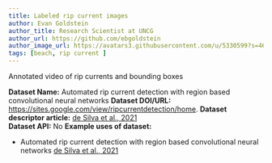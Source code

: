 ```yaml
---
title: Labeled rip current images
author: Evan Goldstein
author_title: Research Scientist at UNCG
author_url: https://github.com/ebgoldstein
author_image_url: https://avatars3.githubusercontent.com/u/5330599?s=460&u=53cdb42ea74d7781c00feb1810496e02e781e247&v=4
tags: [beach, rip current ]
---
```


Annotated video of rip currents and bounding boxes

<!--truncate-->

**Dataset Name:** Automated rip current detection with region based convolutional neural networks
**Dataset DOI/URL:** https://sites.google.com/view/ripcurrentdetection/home.
**Dataset descriptor article:** [de Silva et al., 2021](https://doi.org/10.1016/j.coastaleng.2021.103859)  
**Dataset API:** No
**Example uses of dataset:**  

- Automated rip current detection with region based convolutional neural networks [de Silva et al., 2021](https://doi.org/10.1016/j.coastaleng.2021.103859)  

